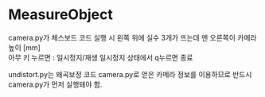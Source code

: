 # MeasureObject

camera.py가 체스보드 코드
실행 시 왼쪽 위에 실수 3개가 뜨는데 맨 오른쪽이 카메라 높이 [mm]
<br>
아무 키 누르면 : 일시정지/재생
일시정지 상태에서 q누르면 종료

undistort.py는 왜곡보정 코드
camera.py로 얻은 카메라 정보를 이용하므로 반드시 camera.py가 먼저 실행돼야 함.

